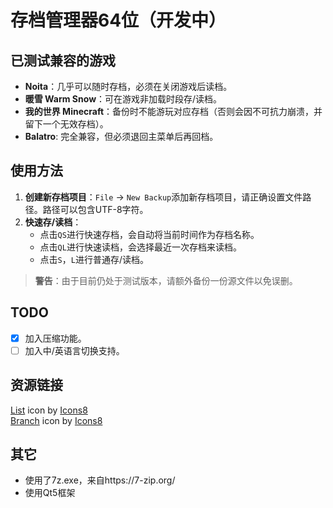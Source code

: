 # 存档管理器64位（开发中）

## 已测试兼容的游戏
- **Noita**：几乎可以随时存档，必须在关闭游戏后读档。
- **暖雪 Warm Snow**：可在游戏非加载时段存/读档。
- **我的世界 Minecraft**：备份时不能游玩对应存档（否则会因不可抗力崩溃，并留下一个无效存档）。
- **Balatro**: 完全兼容，但必须退回主菜单后再回档。

## 使用方法
1. **创建新存档项目**：`File` -> `New Backup`添加新存档项目，请正确设置文件路径。路径可以包含UTF-8字符。
2. **快速存/读档**：
   - 点击`QS`进行快速存档，会自动将当前时间作为存档名称。
   - 点击`QL`进行快速读档，会选择最近一次存档来读档。
   - 点击`S`，`L`进行普通存/读档。
   
> **警告**：由于目前仍处于测试版本，请额外备份一份源文件以免误删。

## TODO
- [x] 加入压缩功能。
- [ ] 加入中/英语言切换支持。

## 资源链接
<a target="_blank" href="https://icons8.com/icon/774/list">List</a> icon by <a target="_blank" href="https://icons8.com">Icons8</a><br>
<a target="_blank" href="https://icons8.com/icon/33277/merge-git">Branch</a> icon by <a target="_blank" href="https://icons8.com">Icons8</a>

## 其它
- 使用了7z.exe，来自https://7-zip.org/
- 使用Qt5框架
